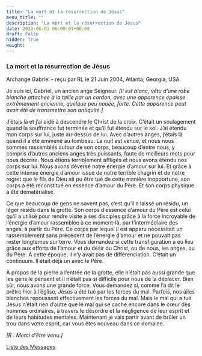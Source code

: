 ```yaml
---
title: "La mort et la résurrection de Jésus"
menu_title: ""
description: "La mort et la résurrection de Jésus"
date: 2022-06-01 06:00:01+00:08
draft: False
hidden: True
weight:
---
```

### La mort et la résurrection de Jésus

Archange Gabriel - reçu par RL le 21 Juin 2004, Atlanta, Georgia, USA.

Je suis ici, Gabriel, un ancien ange Seigneur. *[Il est blanc, vêtu d’une robe blanche attachée à la taille par un cordon, avec une apparence épaisse extrêmement ancienne, quelque peu nouée, forte. Cette apparence peut avoir été de transmettre son antiquité.]*

J’étais là et j’ai aidé à descendre le Christ de la croix. C’était un soulagement quand la souffrance fut terminée et qu’il fut étendu sur le sol. J’ai étendu mon corps sur lui, juste au-dessus de lui. Avec d’autres anges, j’étais là quand il a été emmené au tombeau. La nuit est venue, et nous nous sommes rassemblés autour de son corps, beaucoup d’entre nous, y compris d’autres anciens anges très puissants, faute de meilleurs mots pour nous décrire. Nous étions terriblement affligés et nous avons étendu nos corps sur lui. Nous avons déversé notre énergie d’amour sur lui. Et grâce à cette intense énergie d’amour issue de notre terrible chagrin et de notre regret que le fils de Dieu ait pu être tué de cette manière inopportune, son corps a été reconstitué en essence d’amour du Père. Et son corps physique a été dématérialisé.

Ce que beaucoup de gens ne savent pas, c’est qu’il a laissé un résidu, un léger résidu dans la grotte. Son corps d’essence d’amour du Père est celui qu’il a utilisé pour rendre visite à ses disciples grâce à la force incroyable de l’énergie d’amour rassemblée à ce moment-là, par l’intermédiaire des anges, à partir du Père. Ce corps par lequel il est apparu nécessitait un rassemblement sans précédent de l’énergie d’amour et ne pouvait pas rester longtemps sur terre. Vous demandez si cette transfiguration a eu lieu grâce aux efforts de l’amour et du désir du Christ, ou de nous, les anges, ou du Père. À cette époque, il n’y avait pas de différenciation. C’était un continuum. Il était déjà un avec le Père.

À propos de la pierre à l’entrée de la grotte, elle n’était pas aussi grande que les gens le pensent et il n’était pas si difficile pour nous de la déplacer. Bien sûr, nous avons une grande force. Vous demandez si, comme l’a dit le prêtre hier à l’église, Jésus a été tué par les forces du mal. Parfois, nos ailes blanches repoussent effectivement les forces du mal. Mais le mal qui a tué Jésus n’était rien d’autre que le mal qui se cache encore dans le cœur des hommes ordinaires, à travers le désordre et la négligence de leur esprit et de leurs habitudes mentales. Maintenant je vais partir avant de brûler un trou dans votre esprit, car vous êtes nouveau dans ce domaine.

*[R : Merci d’être venu.]*

[Liste des Messages](/fr-contemporary-messages/fr-contemporary-messages-by-date-order/fr-contemporary-messages-2004)